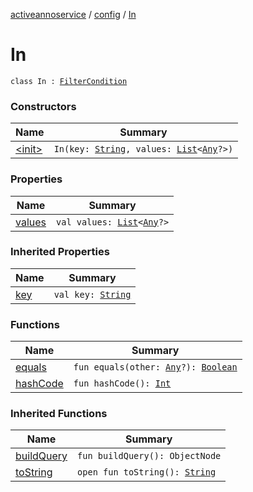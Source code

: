 [activeannoservice](../../index.md) / [config](../index.md) / [In](./index.md)

# In

`class In : `[`FilterCondition`](../-filter-condition/index.md)

### Constructors

| Name | Summary |
|---|---|
| [&lt;init&gt;](-init-.md) | `In(key: `[`String`](https://kotlinlang.org/api/latest/jvm/stdlib/kotlin/-string/index.html)`, values: `[`List`](https://kotlinlang.org/api/latest/jvm/stdlib/kotlin.collections/-list/index.html)`<`[`Any`](https://kotlinlang.org/api/latest/jvm/stdlib/kotlin/-any/index.html)`?>)` |

### Properties

| Name | Summary |
|---|---|
| [values](values.md) | `val values: `[`List`](https://kotlinlang.org/api/latest/jvm/stdlib/kotlin.collections/-list/index.html)`<`[`Any`](https://kotlinlang.org/api/latest/jvm/stdlib/kotlin/-any/index.html)`?>` |

### Inherited Properties

| Name | Summary |
|---|---|
| [key](../-filter-condition/key.md) | `val key: `[`String`](https://kotlinlang.org/api/latest/jvm/stdlib/kotlin/-string/index.html) |

### Functions

| Name | Summary |
|---|---|
| [equals](equals.md) | `fun equals(other: `[`Any`](https://kotlinlang.org/api/latest/jvm/stdlib/kotlin/-any/index.html)`?): `[`Boolean`](https://kotlinlang.org/api/latest/jvm/stdlib/kotlin/-boolean/index.html) |
| [hashCode](hash-code.md) | `fun hashCode(): `[`Int`](https://kotlinlang.org/api/latest/jvm/stdlib/kotlin/-int/index.html) |

### Inherited Functions

| Name | Summary |
|---|---|
| [buildQuery](../-filter-condition/build-query.md) | `fun buildQuery(): ObjectNode` |
| [toString](../-filter-condition/to-string.md) | `open fun toString(): `[`String`](https://kotlinlang.org/api/latest/jvm/stdlib/kotlin/-string/index.html) |

